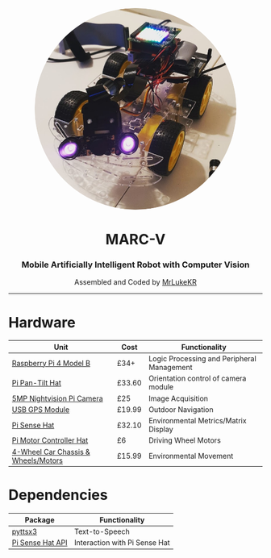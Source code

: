 <p align="center">
  <img src="https://github.com/MrLukeKR/MARC-V/blob/main/images/MARC-V_Circle.png" height="auto" width="400" style="border-radius:50%">
</p>
<h1 align="center">MARC-V</h1>
<h3 align="center">Mobile Artificially Intelligent Robot with Computer Vision</h3>
<p align="center">Assembled and Coded by <a href="https://github.com/MrLukeKR">MrLukeKR</a></p>

<hr>

# Hardware
|Unit                                                                                                                       |Cost  |Functionality                             |
|---------------------------------------------------------------------------------------------------------------------------|------|------------------------------------------|
|[Raspberry Pi 4 Model B](https://www.raspberrypi.org/products/raspberry-pi-4-model-b/)                                     |£34+  |Logic Processing and Peripheral Management|
|[Pi Pan-Tilt Hat](https://shop.pimoroni.com/products/pan-tilt-hat?variant=22408353287)                                     |£33.60|Orientation control of camera module      |
|[5MP Nightvision Pi Camera](https://thepihut.com/products/raspberry-pi-night-vision-camera-ir-cut)                         |£25   |Image Acquisition                         |
|[USB GPS Module](https://www.amazon.co.uk/Navigation-Raspberry-Waterproof-Anti-dust-Magnetic/dp/B07LBWF1P7/)               |£19.99|Outdoor Navigation                        |
|[Pi Sense Hat](https://shop.pimoroni.com/products/raspberry-pi-sense-hat?src=raspberrypi)                                  |£32.10|Environmental Metrics/Matrix Display      |
|[Pi Motor Controller Hat](https://thepihut.com/collections/raspberry-pi-motor-servo-hats/products/modmypi-motor-controller)|£6    |Driving Wheel Motors                      |
|[4-Wheel Car Chassis & Wheels/Motors](https://www.amazon.co.uk/dp/B07YCJRMCK/ref=dp_prsubs_2)                              |£15.99|Environmental Movement                    |

# Dependencies
|Package                                             |Functionality                       |
|----------------------------------------------------|------------------------------------|
|[pyttsx3](https://pyttsx3.readthedocs.io/en/latest/)|Text-to-Speech                      |
|[Pi Sense Hat API](https://pythonhosted.org/sense-hat/) |Interaction with Pi Sense Hat|

